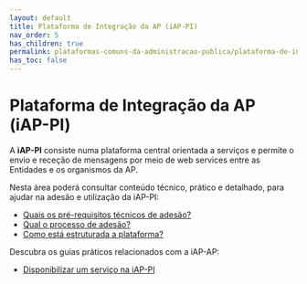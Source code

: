```yaml
---
layout: default
title: Plataforma de Integração da AP (iAP-PI)
nav_order: 5
has_children: true
permalink: plataformas-comuns-da-administracao-publica/plataforma-de-integracao-da-ap-iap-pi
has_toc: false
---
```


# Plataforma de Integração da AP (iAP-PI)

A **iAP-PI** consiste numa plataforma central orientada a serviços e permite o envio e receção de mensagens por meio de web services entre as Entidades e os organismos da AP.

Nesta área poderá consultar conteúdo técnico, prático e detalhado, para ajudar na adesão e utilização da iAP-PI:

- [Quais os pré-requisitos técnicos de adesão?](/GuiasMosaico/plataformas-comuns-da-administracao-publica/plataforma-de-integracao-da-ap-iap-pi/quais-os-pre-requisitos-tecnicos-de-adesao.html)
- [Qual o processo de adesão?](/GuiasMosaico/plataformas-comuns-da-administracao-publica/plataforma-de-integracao-da-ap-iap-pi/qual-o-processo-de-adesao.html)
- [Como está estruturada a plataforma?](/GuiasMosaico/plataformas-comuns-da-administracao-publica/plataforma-de-integracao-da-ap-iap-pi/como-esta-estruturada-a-plataforma.html)

Descubra os guias práticos relacionados com a iAP-AP:

- [Disponibilizar um serviço na iAP-PI](/GuiasMosaico/guias-praticos/disponibilizar-um-servico-na-iap-pi.html)

